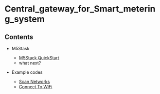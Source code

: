 # Central_gateway_for_Smart_metering_system

## Contents

- M5Stask
    - [M5Stack QuickStart](./Docs/m5stack_quickstart/m5stack_quickstart.md)
    - what next?

- Example codes
    - [Scan Networks](./src/example_codes/Useful_Wi-Fi_Library_Functions/scan_wifi_networks/README.md)
    - [Connect To WiFi](./src/example_codes/Useful_Wi-Fi_Library_Functions/connect_to_wifi/README.md)